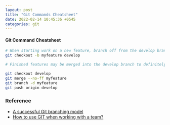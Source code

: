 ```yaml
---
layout: post
title: "Git Commands Cheatsheet"
date: 2022-02-14 10:45:36 +0545
categories: git
---
```


#### Git Command Cheatsheet

```bash
# When starting work on a new feature, branch off from the develop branch.
git checkout -b myfeature develop

# Finished features may be merged into the develop branch to definitely add them to the upcoming release:

git checkout develop
git merge --no-ff myfeature
git branch -d myfeature
git push origin develop

```

### Reference
- [A successful Git branching model](https://nvie.com/posts/a-successful-git-branching-model/)
- [How to use GIT when working with a team?](https://www.youtube.com/watch?v=jhtbhSpV5YA)
